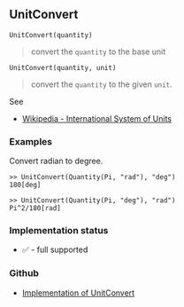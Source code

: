 ## UnitConvert

```
UnitConvert(quantity)
```

> convert the `quantity` to the base unit

```
UnitConvert(quantity, unit)
```

> convert the `quantity` to the given `unit`.

See 
* [Wikipedia - International System of Units](https://en.wikipedia.org/wiki/International_System_of_Units)

### Examples 

Convert radian to degree.

```
>> UnitConvert(Quantity(Pi, "rad"), "deg") 
180[deg]

>> UnitConvert(Quantity(Pi, "deg"), "rad") 
Pi^2/180[rad]
```

### Implementation status

* &#x2705; - full supported

### Github

* [Implementation of UnitConvert](https://github.com/axkr/symja_android_library/blob/master/symja_android_library/matheclipse-core/src/main/java/org/matheclipse/core/builtin/QuantityFunctions.java#L420) 
